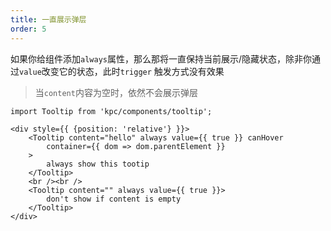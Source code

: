 ```yaml
---
title: 一直展示弹层 
order: 5
---
```


如果你给组件添加`always`属性，那么那将一直保持当前展示/隐藏状态，除非你通过`value`改变它的状态，此时`trigger`
触发方式没有效果

> 当`content`内容为空时，依然不会展示弹层

```vdt
import Tooltip from 'kpc/components/tooltip';

<div style={{ {position: 'relative'} }}>
    <Tooltip content="hello" always value={{ true }} canHover 
        container={{ dom => dom.parentElement }}
    >
        always show this tootip 
    </Tooltip>
    <br /><br />
    <Tooltip content="" always value={{ true }}>
        don't show if content is empty
    </Tooltip>
</div>
```
